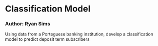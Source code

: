 # Classification Model
### Author: Ryan Sims

Using data from a Porteguese banking institution, develop a classification model to predict deposit term subscribers